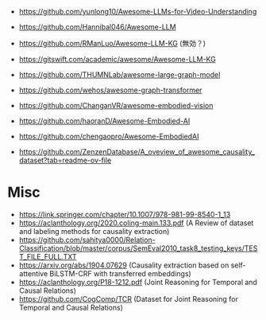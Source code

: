 * https://github.com/yunlong10/Awesome-LLMs-for-Video-Understanding
* https://github.com/Hannibal046/Awesome-LLM
* https://github.com/RManLuo/Awesome-LLM-KG (無効？)
* https://gitswift.com/academic/awesome/Awesome-LLM-KG
* https://github.com/THUMNLab/awesome-large-graph-model
* https://github.com/wehos/awesome-graph-transformer
* https://github.com/ChanganVR/awesome-embodied-vision
* https://github.com/haoranD/Awesome-Embodied-AI
* https://github.com/chengaopro/Awesome-EmbodiedAI

* https://github.com/ZenzenDatabase/A_oveview_of_awesome_causality_dataset?tab=readme-ov-file

# Misc
* https://link.springer.com/chapter/10.1007/978-981-99-8540-1_13
* https://aclanthology.org/2020.coling-main.133.pdf (A Review of dataset and labeling methods for causality extraction)
* https://github.com/sahitya0000/Relation-Classification/blob/master/corpus/SemEval2010_task8_testing_keys/TEST_FILE_FULL.TXT
* https://arxiv.org/abs/1904.07629 (Causality extraction based on self-attentive BiLSTM-CRF with transferred embeddings)
* https://aclanthology.org/P18-1212.pdf (Joint Reasoning for Temporal and Causal Relations)
* https://github.com/CogComp/TCR (Dataset for Joint Reasoning for Temporal and Causal Relations)
